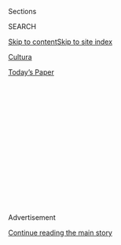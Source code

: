 <div id="app">

<div>

<div>

<div>

<div class="NYTAppHideMasthead css-1q2w90k e1suatyy0">

<div class="section css-ui9rw0 e1suatyy2">

<div class="css-eph4ug er09x8g0">

<div class="css-6n7j50">

</div>

<span class="css-1dv1kvn">Sections</span>

<div class="css-10488qs">

<span class="css-1dv1kvn">SEARCH</span>

</div>

[Skip to content](#site-content)[Skip to site
index](#site-index)

</div>

<div id="masthead-section-label" class="css-1wr3we4 eaxe0e00">

[Cultura](https://www.nytimes3xbfgragh.onion/es/section/cultura)

</div>

<div class="css-10698na e1huz5gh0">

</div>

</div>

<div id="masthead-bar-one" class="section hasLinks css-15hmgas e1csuq9d3">

<div class="css-uqyvli e1csuq9d0">

</div>

<div class="css-1uqjmks e1csuq9d1">

</div>

<div class="css-9e9ivx">

[](https://myaccount.nytimes3xbfgragh.onion/auth/login?response_type=cookie&client_id=vi)

</div>

<div class="css-1bvtpon e1csuq9d2">

[Today’s
Paper](https://www.nytimes3xbfgragh.onion/section/todayspaper)

</div>

</div>

</div>

</div>

<div data-aria-hidden="false">

<div id="site-content" data-role="main">

<div>

<div class="css-1aor85t" style="opacity:0.000000001;z-index:-1;visibility:hidden">

<div class="css-1hqnpie">

<div class="css-epjblv">

<span class="css-17xtcya">[Cultura](/es/section/cultura)</span><span class="css-x15j1o">|</span><span class="css-fwqvlz">Chadwick
Boseman: el difícil arte de hacer que la dignidad sea
interesante</span>

</div>

<div class="css-k008qs">

<div class="css-1iwv8en">

<span class="css-18z7m18"></span>

<div>

</div>

</div>

<span class="css-1n6z4y">https://nyti.ms/3beH4b9</span>

<div class="css-1705lsu">

<div class="css-4xjgmj">

<div class="css-4skfbu" data-role="toolbar" data-aria-label="Social Media Share buttons, Save button, and Comments Panel with current comment count" data-testid="share-tools">

  - 
  - 
  - 
  - 
    
    <div class="css-6n7j50">
    
    </div>

  - 
  - 

</div>

</div>

</div>

</div>

</div>

</div>

<div class="css-13pd83m">

</div>

<div id="top-wrapper" class="css-1sy8kpn">

<div id="top-slug" class="css-l9onyx">

Advertisement

</div>

[Continue reading the main
story](#after-top)

<div class="ad top-wrapper" style="text-align:center;height:100%;display:block;min-height:250px">

<div id="top" class="place-ad" data-position="top" data-size-key="top">

</div>

</div>

<div id="after-top">

</div>

</div>

<div>

<div id="sponsor-wrapper" class="css-1hyfx7x">

<div id="sponsor-slug" class="css-19vbshk">

Supported by

</div>

[Continue reading the main
story](#after-sponsor)

<div id="sponsor" class="ad sponsor-wrapper" style="text-align:center;height:100%;display:block">

</div>

<div id="after-sponsor">

</div>

</div>

<div class="css-186x18t">

</div>

<div class="css-1vkm6nb ehdk2mb0">

# Chadwick Boseman: el difícil arte de hacer que la dignidad sea interesante

</div>

El actor, que murió a los 43 años, llevó al límite los parámetros del
cine biográfico: más que un imitador o alguien “parecido a”, era un
historiador del magnetismo y la voluntad de otras personas.

<div class="css-79elbk" data-testid="photoviewer-wrapper">

<div class="css-z3e15g" data-testid="photoviewer-wrapper-hidden">

</div>

<div class="css-1a48zt4 ehw59r15" data-testid="photoviewer-children">

![<span class="css-16f3y1r e13ogyst0" data-aria-hidden="true"> Chadwick
Boseman como James Brown en Get On Up. Nuestro crítico escribe que el
actor “convirtió la fricción de la personalidad de Brown en
fuego”.</span><span class="css-cnj6d5 e1z0qqy90" itemprop="copyrightHolder"><span class="css-1ly73wi e1tej78p0">Credit...</span><span><span>Universal
Pictures</span></span></span>](https://static01.graylady3jvrrxbe.onion/images/2014/07/30/multimedia/31BOSEMAN-ES-00/getonup-anatomy-articleLarge-v3.jpg?quality=75&auto=webp&disable=upscale)

</div>

</div>

<div class="css-18e8msd">

<div class="css-vp77d3 epjyd6m0">

<div class="css-hus3qt ey68jwv0" data-aria-hidden="true">

[![Wesley
Morris](https://static01.graylady3jvrrxbe.onion/images/2018/06/13/multimedia/author-wesley-morris/author-wesley-morris-thumbLarge.jpg
"Wesley Morris")](https://www.nytimes3xbfgragh.onion/by/wesley-morris)

</div>

<div class="css-1baulvz">

Por [<span class="css-1baulvz last-byline" itemprop="name">Wesley
Morris</span>](https://www.nytimes3xbfgragh.onion/by/wesley-morris)

</div>

</div>

  - 1 de septiembre de
    2020

  - 
    
    <div class="css-4xjgmj">
    
    <div class="css-d8bdto" data-role="toolbar" data-aria-label="Social Media Share buttons, Save button, and Comments Panel with current comment count" data-testid="share-tools">
    
      - 
      - 
      - 
      - 
        
        <div class="css-6n7j50">
        
        </div>
    
      - 
      - 
    
    </div>
    
    </div>

</div>

<div class="css-mdjrty">

[Read in
English](https://www.nytimes3xbfgragh.onion/2020/08/29/movies/chadwick-boseman-appraisal.html "Read in English")

</div>

</div>

<div class="section meteredContent css-1r7ky0e" name="articleBody" itemprop="articleBody">

<div class="css-1fanzo5 StoryBodyCompanionColumn">

<div class="css-53u6y8">

[Regístrate para recibir nuestro
boletín](https://www.nytimes3xbfgragh.onion/newsletters/el-times) con
lo mejor de The New York Times.

-----

El problema de la dignidad es que un actor no puede hacer mucho con
ella. No cuando interpreta a Jackie Robinson, a Thurgood Marshall, o
cuando encarna al líder de un reino africano ficticio como Wakanda.

Para un actor, la dignidad puede parecer un ancla o un vacío. ¿Qué puede
mostrarnos de una leyenda del béisbol o de un titán de la jurisprudencia
que no haya sido revelado previamente?

Al interpretar la dignidad, Chadwick Boseman, [quien murió el viernes a
los 43 años de cáncer de
colon](https://www.nytimes3xbfgragh.onion/2020/08/28/movies/chadwick-boseman-dead.html),
a menudo parecía tener la tarea de representar el peso que significa.
Pero en esos papeles, él siempre transmitía más que solo fuerza. Más
bien se centró en proyectar lo opuesto: ligereza. En *Marshall*, en vez
de insistir en la genialidad y la sabiduría del hombre, Boseman
convirtió el concepto de lo que era procesable de manera jurídica en
acciones físicas. Era ligero, rápido, suave y elegante. Solía rociar la
verdad con hierbas y especias.

Sorprendentemente, entre sus actuaciones como Robinson y Marshall,
Boseman también interpretó a la gran superestrella estadounidense James
Brown en *Get On Up*. ¿Algún otro actor ha pasado tanto tiempo
poniéndose los zapatos de personajes tan enormes en un periodo tan
breve? ([La película de Jackie
Robinson](https://www.nytimes3xbfgragh.onion/2013/04/12/movies/42-with-chadwick-boseman-as-jackie-robinson.html),
*42*, salió en 2013; *Marshall* se lanzó cuatro años después). En el
negocio del cine no me viene nadie a la mente. Quizás Sidney Poitier.
Pero fue el primero y le tocó hacerse sus propios zapatos.

</div>

</div>

<div class="css-1fanzo5 StoryBodyCompanionColumn">

<div class="css-53u6y8">

Confieso que me parece extraño que Boseman haya interpretado estos tres
papeles tan rápidamente. Al principio, parecía una broma acerca de la
obsesión constante de las películas sobre las historias de
estadounidenses negros excepcionales o que en Hollywood eran demasiado
vagos como para imaginar a alguien más encarnando estos papeles
excepcionales. La verdad es que Boseman arrinconó un mercado con su
elasticidad interna y, al menos para mí, explotó los parámetros de lo
que debería ser la realización de películas biográficas. En su caso, el
hecho de “parecerse a” importaba más que “luce igual a”. Era atrevido y
ni siquiera parecía consciente de los riesgos.

¿Qué puede mostrarnos un actor cuando ni siquiera se parece a los
personajes que interpreta? Siempre me pareció peculiar que no se
pareciera a ninguno de los tres hombres. Pero Chadwick Boseman tenía
aquellos ojos. No eran los de Robinson, ni los de Marshall o los de
Brown. En cada caso, los ojos de Boseman eran demasiado grandes (y su
figura, ahora que estamos en materia, era demasiado pequeña). Pero,
vaya, su sinceridad y ternura te llegaban a lo más profundo. Eso es lo
que sus ojos podían lograr con personalidades enteras: llegar a su punto
e ir más allá.

Durante esa racha de “grandes hombres”, la idea de Boseman sobre las
leyendas que encarnaba se impuso sobre la verosimilitud. Las películas
en sí mismas no eran lo suficientemente audaces como para dejarlo
sumergirse de manera profunda o tocar aspectos muy oscuros: *42* se
centra más en cómo el propietario de los Brooklyn Dodgers, Branch Rickey
(Harrison Ford), manejó el equipo del que formaba parte Robinson. No
obstante, Boseman hizo que cada hombre fuera sexy, contemplativo y
certero.

“Parecerse a” lo llevó a lugares fascinantes en *Get On Up*, [la
película de James
Brown](https://grantland.com/features/guardians-of-the-galaxy-get-on-up-review/)
de 2014. Obtuvo la cinética de Brown y sus ademanes de percusionista al
conversar, así como su encanto y la mercurial mecha corta de su
personalidad. Una audiencia podría haber tenido problemas para armonizar
las contradicciones de Brown: los impulsos libertinos y conservadores,
su tiranía, paranoia y generosidad, era un hombre que amaba a las
mujeres y las golpeaba.

Boseman convirtió la fricción de la personalidad de Brown en fuego. La
rebeldía de la película, su dura historia de vida, su divergencia con la
realidad, son aspectos que probablemente habrían abrumado a un actor
normal. Pero Boseman estaba lejos de ser un actor normal.

</div>

</div>

<div class="css-1fanzo5 StoryBodyCompanionColumn">

<div class="css-53u6y8">

La película pasó desapercibida ese verano. Lo que todos se perdieron no
fue solo una de las mejores actuaciones del año, sino un hito para un
género desgastado. A diferencia de [Joaquin
Phoenix](https://www.nytimes3xbfgragh.onion/2005/11/18/movies/the-man-in-black-on-stage-and-off.html)
(que interpretó a Johnny Cash) y, finalmente, Rami Malek (Freddie
Mercury) y Renée Zellweger (Judy Garland), Boseman no intentó cantar. Lo
que escuchas es la voz de James Brown. Pero Boseman evita cualquier
truco de edición. La cámara se acerca mientras, digamos, él permanece
inmóvil —inmóvil al estilo de Brown— y graba *Try Me*, [a
capella](https://www.youtube.com/watch?v=_OIcuozqEjo). Boseman era tan
fluido al hacer la curvatura de la lengua de Brown y en la apertura de
su boca mientras esculpía y escupía “I need you” y “I want you to stop
my heart from crying” y “heh\!” que la voz del cantante bien podría
haber sido la del actor.

El impacto de la sincronización labial de Boseman difiere de la de
Marion Cotillard en *La Vie en Rose* o la de Jamie Foxx en *Ray*, porque
Boseman realmente se ve muy mal para el papel, la ropa, por ejemplo, que
apretaba al Brown en sus últimos años de carrera, cuelga del atlético
cuerpo de Boseman. La simulación oral forjó su camino a la credibilidad;
no fueron el cabello o el maquillaje. Lo que a su “Padrino del Soul” le
faltaba en semejanza, lo compensó con entusiasmo espiritual.

La carrera de Boseman no despegó hasta que cumplió los 30. Así que un
gran “y qué habría pasado si” se cierne sobre su carrera, la mayor parte
de la cual la pasó, por supuesto, en el universo Marvel, donde prosperó
como T’Challa, rey de Wakanda, el país que defiende como Pantera Negra.
Cuando T’Challa interviene en la primera secuela de *Capitán América*,
hay un ardor en Boseman que lo convierte en la persona más convincente
de la película cuando aparece en escena, que no es mucho, pero es más de
lo que esperaba. Pero Marvel siempre tiene un plan, y el plan para
Boseman era una película independiente de *Pantera Negra*. Era su cóctel
característico entre pensativo y tranquilo. La corona no le pesaba. Así
interpretó el papel que lo convertiría en la estrella de cine.

</div>

</div>

<div class="css-79elbk" data-testid="photoviewer-wrapper">

<div class="css-z3e15g" data-testid="photoviewer-wrapper-hidden">

</div>

<div class="css-1a48zt4 ehw59r15" data-testid="photoviewer-children">

![<span class="css-16f3y1r e13ogyst0" data-aria-hidden="true">Chadwick
Boseman en Pantera Negra, el filme que lo convirtió en estrella. El
misterio más emocionante, escribe nuestro crítico, era pensar hacia
dónde se enfilaría la sofisticación de Boseman, además de
Wakanda.</span><span class="css-cnj6d5 e1z0qqy90" itemprop="copyrightHolder"><span class="css-1ly73wi e1tej78p0">Credit...</span><span>Matt
Kennedy/Marvel
Studios/Disney</span></span>](https://static01.graylady3jvrrxbe.onion/images/2019/02/07/arts/31BOSEMAN-ES-01/merlin_133340099_9a718148-7246-4bce-bb7c-878a2b4dda8d-articleLarge.jpg?quality=75&auto=webp&disable=upscale)

</div>

</div>

<div class="css-1fanzo5 StoryBodyCompanionColumn">

<div class="css-53u6y8">

Un aspecto maravilloso de la fama de Boseman era lo poco que parecía
importarle estar ligado a esa franquicia. Lo que sea que signifique
*Pantera Negra* para millones de personas también significó algo para
él. Caminaba por las alfombras rojas con abrigos de diseñador hasta el
suelo, trajes bordados, capas de caballero y muchos patrones brillantes,
al punto que la ropa se convirtió en su propio sello. Aparente y
sorprendentemente, lo hizo mientras también luchaba contra el cáncer. En
público, cruzaba los brazos sobre el pecho como lo hacen en Wakanda, un
saludo que es una promesa perdurable. En 2018, presentó *Saturday Night
Live* y, como T’Challa, compitió graciosamente contra Shanice y Rashad
en uno de los segmentos del programa llamado “Black Jeopardy\!”. Sus
categorías incluían *Hecho y derecho*; *¿Estás loca?/ Chau, chica*; y
*Gente blanca*.

[En un momento](https://www.youtube.com/watch?v=hzMzFGgmQOc), Shanice
escoge la primera categoría por 600 dólares y recibe la pista: “Envías a
tu niña sabelotodo aquí porque cree que ha crecido”. T’Challa
interviene, hablando con el cadencioso pragmatismo wakandiano de
Boseman: “Qué es ‘a una de nuestras universidades gratuitas donde puede
aplicar su inteligencia y quizás algún día convertirse en una gran
científica’”. Su dignidad es más de lo que el juego requiere. Es
pedirle al programa que quiera más para sí. La comedia surge de la
tensión entre las bajas y las altas expectativas, entre la exasperación
de Kenan Thompson, como presentador, y la alegre rectitud de Boseman,
entre la gente común y la realeza.

El misterio más emocionante era pensar hacia dónde se enfilaría la
sofisticación de Boseman, además de Wakanda. Había terminado una
[versión
cinematográfica](https://deadline.com/2020/08/netflix-delays-ma-raineys-black-bottom-virtual-preview-event-following-chadwick-boseman-death-1203026802/)
de la obra de August Wilson *Ma Rainey’s Black Bottom,* para George C.
Wolfe, con Viola Davis. Y aunque quizás habría dudado sobre si volver a
encarnar a otro estadounidense extraordinario, era bueno en eso. ¿Por
qué detenerse en Thurgood Marshall? La solemnidad y los ojos redondos,
serios y escrutadores de Boseman coincidían mejor con los de James
Baldwin. Esa mezcla podría haber sido algo interesante: la mediana edad
de Baldwin coincidiría con la de Boseman, el método digno, y diestro,
del actor al abordar las demandas infinitas del pensador que luchó para
que este país respetara la dignidad de los afroestadounidenses.

</div>

</div>

<div class="css-1fanzo5 StoryBodyCompanionColumn">

<div class="css-53u6y8">

Su escaso parecido con Baldwin resulta secundario ante lo que Boseman
podría haber hecho con la erudición y elocución de Baldwin. Porque
Boseman no era un imitador. A su manera, era un historiador del
magnetismo y la voluntad de otras personas. La excelencia y el liderazgo
le hablaban y lo encendían. Por fuerza. Nadie se acerca a tanta
grandeza, sin tener una considerable reserva de grandeza en su interior.

Wesley Morris es crítico. Fue galardonado con el premio Pulitzer en 2012
por su crítica mientras estuvo en el Boston Globe. También ha trabajado
en Grantland, The San Francisco Chronicle y The San Francisco Examiner.
[@wesley\_morris](https://twitter.com/wesley_morris)

</div>

</div>

<div>

</div>

<div class="css-1fanzo5 StoryBodyCompanionColumn">

<div class="css-53u6y8">

-----

</div>

</div>

</div>

<div>

</div>

<div>

</div>

<div>

</div>

<div>

<div id="bottom-wrapper" class="css-1ede5it">

<div id="bottom-slug" class="css-l9onyx">

Advertisement

</div>

[Continue reading the main
story](#after-bottom)

<div id="bottom" class="ad bottom-wrapper" style="text-align:center;height:100%;display:block;min-height:90px">

</div>

<div id="after-bottom">

</div>

</div>

</div>

</div>

</div>

## Site Index

<div>

</div>

## Site Information Navigation

  - [© <span>2020</span> <span>The New York Times
    Company</span>](https://help.nytimes3xbfgragh.onion/hc/en-us/articles/115014792127-Copyright-notice)

<!-- end list -->

  - [NYTCo](https://www.nytco.com/)
  - [Contact
    Us](https://help.nytimes3xbfgragh.onion/hc/en-us/articles/115015385887-Contact-Us)
  - [Work with us](https://www.nytco.com/careers/)
  - [Advertise](https://nytmediakit.com/)
  - [T Brand Studio](http://www.tbrandstudio.com/)
  - [Your Ad
    Choices](https://www.nytimes3xbfgragh.onion/privacy/cookie-policy#how-do-i-manage-trackers)
  - [Privacy](https://www.nytimes3xbfgragh.onion/privacy)
  - [Terms of
    Service](https://help.nytimes3xbfgragh.onion/hc/en-us/articles/115014893428-Terms-of-service)
  - [Terms of
    Sale](https://help.nytimes3xbfgragh.onion/hc/en-us/articles/115014893968-Terms-of-sale)
  - [Site
    Map](https://spiderbites.nytimes3xbfgragh.onion)
  - [Help](https://help.nytimes3xbfgragh.onion/hc/en-us)
  - [Subscriptions](https://www.nytimes3xbfgragh.onion/subscription?campaignId=37WXW)

</div>

</div>

</div>

</div>
